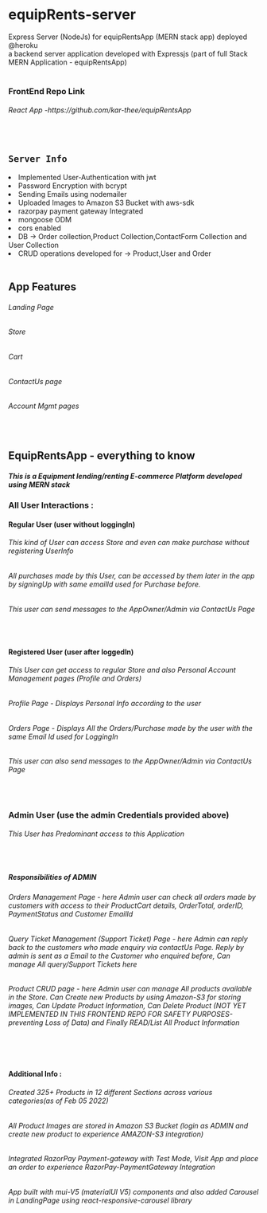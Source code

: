 # equipRents-server
Express Server (NodeJs) for equipRentsApp (MERN stack app) deployed @heroku
<br>
a backend server application developed with Expressjs (part of full Stack MERN Application - equipRentsApp)
<br><br>

### FrontEnd Repo Link
<h6>React App -https://github.com/kar-thee/equipRentsApp</h6>
<br>

## `Server Info`
<li>Implemented User-Authentication with jwt</li>
 <li> Password Encryption with bcrypt</li>
 <li> Sending Emails using nodemailer</li>
 <li> Uploaded Images to Amazon S3 Bucket with aws-sdk</li>
 <li> razorpay payment gateway Integrated</li>
 <li>mongoose ODM </li>
 <li>cors enabled</li>
 <li>DB -> Order collection,Product Collection,ContactForm Collection and User Collection</li>
 <li>CRUD operations developed for -> Product,User and Order</li>
<br>

## App Features
<h6>Landing Page</h6>
<h6>Store</h6>
<h6>Cart</h6>
<h6>ContactUs page</h6>
<h6>Account Mgmt pages</h6>
<br>

## EquipRentsApp - everything to know
<h5>This is a Equipment lending/renting E-commerce Platform developed using MERN stack</h5>

<h3>All User Interactions :</h3>

<h4>Regular User (user without loggingIn)</h4>
<h6>This kind of User can access Store and even can make purchase without registering UserInfo</h6>
<h6>All purchases made by this User, can be accessed by them later in the app by signingUp with same emailId used for Purchase before.</h6>
<h6>This user can send messages to the AppOwner/Admin via ContactUs Page</h6>
<br>

<h4>Registered User (user after loggedIn)</h4>
<h6>This User can get access to regular Store and also Personal Account Management pages (Profile and Orders) </h6>
<h6>Profile Page - Displays Personal Info according to the user</h6>
<h6>Orders Page - Displays All the Orders/Purchase made by the user with the same Email Id used for LoggingIn</h6>
<h6>This user can also send messages to the AppOwner/Admin via ContactUs Page</h6>
<br>

<h3>Admin User (use the admin Credentials provided above)</h3>
<h6>This User has Predominant access to this Application</h6>
<br>

<h5>Responsibilities of ADMIN</h5>
<h6>Orders Management Page - here Admin user can check all orders made by customers with access to their ProductCart details, OrderTotal, orderID, PaymentStatus and Customer EmailId</h6>
<h6>Query Ticket Management (Support Ticket) Page  - here Admin can reply back to the customers who made enquiry via contactUs Page. Reply by admin is sent as a Email to the Customer who enquired before, Can manage All query/Support Tickets here</h6>
<h6>Product CRUD page - here Admin user can manage All products available in the Store. Can Create new Products by using Amazon-S3 for storing images, Can Update Product Information, Can Delete Product (NOT YET IMPLEMENTED IN THIS FRONTEND REPO FOR SAFETY PURPOSES-preventing Loss of Data) and Finally READ/List All Product Information</h6>
<br>
<br>
<h4>Additional Info :</h4>
<h6>Created 325+ Products in 12 different Sections across various categories(as of Feb 05 2022)</h6>
<h6>All Product Images are stored in Amazon S3 Bucket (login as ADMIN and create new product to experience AMAZON-S3 integration)</h6>
<h6>Integrated RazorPay Payment-gateway with Test Mode, Visit App and place an order to experience RazorPay-PaymentGateway Integration</h6>
<h6>App built with mui-V5 (materialUI V5) components and also added Carousel in LandingPage using react-responsive-carousel library</h6>
<br>
<br>

